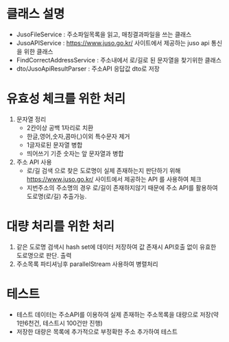# 클래스 설명
 - JusoFileService :  주소파일목록을 읽고, 매칭결과파일을 쓰는 클래스
 - JusoAPIService :  https://www.juso.go.kr/ 사이트에서 제공하는 juso api 통신을 위한 클래스
 - FindCorrectAddressService : 주소내에서 로/길로 된 문자열을 찾기위한 클래스
 - dto/JusoApiResultParser : 주소API 응답값 dto로 저장 

# 유효성 체크를 위한 처리
1. 문자열 정리 
   - 2칸이상 공백 1자리로 치환
   - 한글,영어,숫자,콤마(,)이외 특수문자 제거
   - 1글자로된 문자열 병합
   - 띄어쓰기 기준 숫자는 앞 문자열과 병합
2. 주소 API 사용
   - 로/길 검색 으로 찾은 도로명이 실제 존재하는지 판단하기 위해 https://www.juso.go.kr/ 사이트에서 제공하는 API 를 사용하여 체크
   - 지번주소의 주소명의 경우 로/길이 존재하지않기 때문에 주소 API를 활용하여 도로명(로/길) 추출가능.


# 대량 처리를 위한 처리
1. 같은 도로명 검색시 hash set에 데이터 저장하여 값 존재시 API호출 없이 유효한 도로명으로 판단. 출력
2. 주소목록 파티셔닝후 parallelStream 사용하여 병렬처리

# 테스트
- 테스트 데이터는 주소API를 이용하여 실제 존재하는 주소목록을 대량으로 저장(약 1만6천건, 테스트시 100건만 진행)
- 저장한 대량은 목록에 추가적으로 부정확한 주소 추가하여 테스트